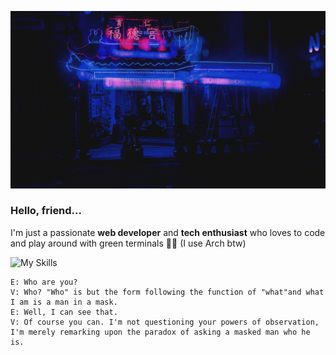 ![](./image.jpg)

### Hello, friend...

I'm just a passionate **web developer** and **tech enthusiast** who loves to code and play around with green terminals 🧑‍💻
(I use Arch btw)

![My Skills](https://skillicons.dev/icons?i=js,html,css,sass,tailwind,jquery,react,vue,nodejs,vite,webpack,php,py,mysql,neovim,vscodium,git,bash,linux,arch&perline=10)

```
E: Who are you?
V: Who? "Who" is but the form following the function of "what"and what I am is a man in a mask.
E: Well, I can see that.
V: Of course you can. I'm not questioning your powers of observation, I'm merely remarking upon the paradox of asking a masked man who he is.
```
